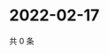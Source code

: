 # 2022-02-17

共 0 条

<!-- BEGIN WEIBO -->
<!-- 最后更新时间 Thu Feb 17 2022 12:11:27 GMT+0800 (China Standard Time) -->

<!-- END WEIBO -->
